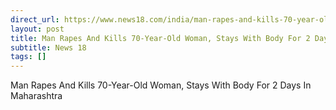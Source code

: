 ```yaml
---
direct_url: https://www.news18.com/india/man-rapes-and-kills-70-year-old-woman-stays-with-body-for-2-days-in-maharashtra-9028822.html
layout: post
title: Man Rapes And Kills 70-Year-Old Woman, Stays With Body For 2 Days In Maharashtra
subtitle: News 18
tags: []
---
```


Man Rapes And Kills 70-Year-Old Woman, Stays With Body For 2 Days In Maharashtra

